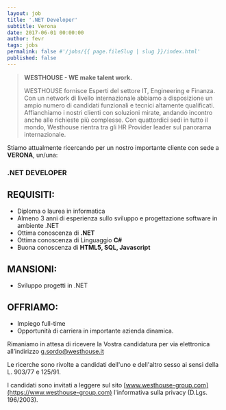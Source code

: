 ```yaml
---
layout: job
title: '.NET Developer'
subtitle: Verona
date: 2017-06-01 00:00:00
author: fevr
tags: jobs
permalink: false #'/jobs/{{ page.fileSlug | slug }}/index.html'
published: false
---
```


> **WESTHOUSE - WE make talent work.**
>
> WESTHOUSE fornisce Esperti del settore IT, Engineering e Finanza. Con un network di livello internazionale
> abbiamo a disposizione un ampio numero di candidati funzionali e tecnici altamente qualificati.
> Affianchiamo i nostri clienti con soluzioni mirate, andando incontro anche alle richieste più complesse. Con
> quattordici sedi in tutto il mondo, Westhouse rientra tra gli HR Provider leader sul panorama
> internazionale.

Stiamo attualmente ricercando per un nostro importante cliente con sede a **VERONA**, un/una:

### .NET DEVELOPER

## REQUISITI:

- Diploma o laurea in informatica
- Almeno 3 anni di esperienza sullo sviluppo e progettazione software in ambiente .NET
- Ottima conoscenza di **.NET**
- Ottima conoscenza di Linguaggio **C#**
- Buona conoscenza di **HTML5, SQL, Javascript**

## MANSIONI:

- Sviluppo progetti in .NET

## OFFRIAMO:

- Impiego full-time
- Opportunità di carriera in importante azienda dinamica.

Rimaniamo in attesa di ricevere la Vostra candidatura per via elettronica all’indirizzo [g.sordo@westhouse.it](mailto:g.sordo@westhouse.it)

Le ricerche sono rivolte a candidati dell'uno e dell'altro sesso ai sensi della L. 903/77 e 125/91.

I candidati sono invitati a leggere sul sito [www.westhouse-group.com](https://www.westhouse-group.com) l'informativa sulla privacy (D.Lgs. 196/2003).
